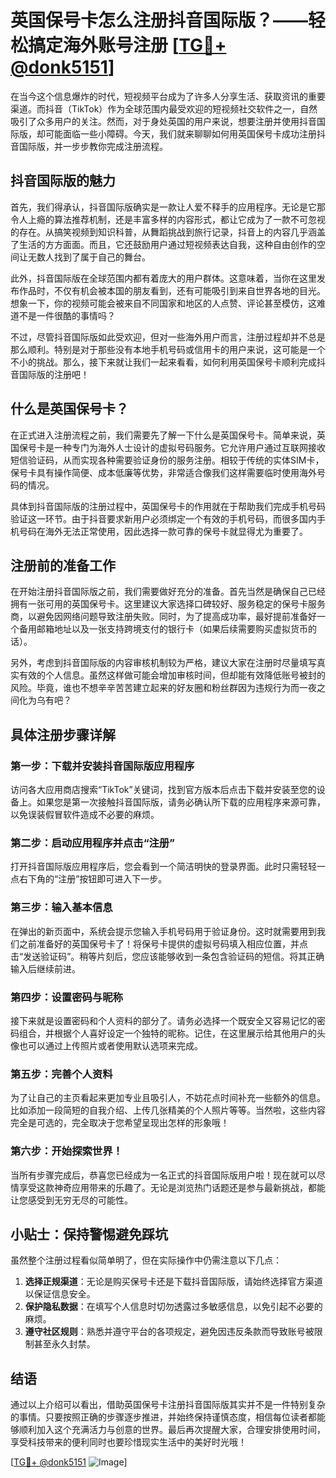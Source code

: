 # 英国保号卡怎么注册抖音国际版？——轻松搞定海外账号注册 [[TG💪+ @donk5151](https://t.me/s/donk5151)]

在当今这个信息爆炸的时代，短视频平台成为了许多人分享生活、获取资讯的重要渠道。而抖音（TikTok）作为全球范围内最受欢迎的短视频社交软件之一，自然吸引了众多用户的关注。然而，对于身处英国的用户来说，想要注册并使用抖音国际版，却可能面临一些小障碍。今天，我们就来聊聊如何用英国保号卡成功注册抖音国际版，并一步步教你完成注册流程。

## 抖音国际版的魅力

首先，我们得承认，抖音国际版确实是一款让人爱不释手的应用程序。无论是它那令人上瘾的算法推荐机制，还是丰富多样的内容形式，都让它成为了一款不可忽视的存在。从搞笑视频到知识科普，从舞蹈挑战到旅行记录，抖音上的内容几乎涵盖了生活的方方面面。而且，它还鼓励用户通过短视频表达自我，这种自由创作的空间让无数人找到了属于自己的舞台。

此外，抖音国际版在全球范围内都有着庞大的用户群体。这意味着，当你在这里发布作品时，不仅有机会被本国的朋友看到，还有可能吸引到来自世界各地的目光。想象一下，你的视频可能会被来自不同国家和地区的人点赞、评论甚至模仿，这难道不是一件很酷的事情吗？

不过，尽管抖音国际版如此受欢迎，但对一些海外用户而言，注册过程却并不总是那么顺利。特别是对于那些没有本地手机号码或信用卡的用户来说，这可能是一个不小的挑战。那么，接下来就让我们一起来看看，如何利用英国保号卡顺利完成抖音国际版的注册吧！

## 什么是英国保号卡？

在正式进入注册流程之前，我们需要先了解一下什么是英国保号卡。简单来说，英国保号卡是一种专门为海外人士设计的虚拟号码服务。它允许用户通过互联网接收短信验证码，从而实现各种需要验证身份的服务注册。相较于传统的实体SIM卡，保号卡具有操作简便、成本低廉等优势，非常适合像我们这样需要临时使用海外号码的情况。

具体到抖音国际版的注册过程中，英国保号卡的作用就在于帮助我们完成手机号码验证这一环节。由于抖音要求新用户必须绑定一个有效的手机号码，而很多国内手机号码在海外无法正常使用，因此选择一款可靠的保号卡就显得尤为重要了。

## 注册前的准备工作

在开始注册抖音国际版之前，我们需要做好充分的准备。首先当然是确保自己已经拥有一张可用的英国保号卡。这里建议大家选择口碑较好、服务稳定的保号卡服务商，以避免因网络问题导致注册失败。同时，为了提高成功率，最好提前准备好一个备用邮箱地址以及一张支持跨境支付的银行卡（如果后续需要购买虚拟货币的话）。

另外，考虑到抖音国际版的内容审核机制较为严格，建议大家在注册时尽量填写真实有效的个人信息。虽然这样做可能会增加审核时间，但却能有效降低账号被封的风险。毕竟，谁也不想辛辛苦苦建立起来的好友圈和粉丝群因为违规行为而一夜之间化为乌有吧？

## 具体注册步骤详解

### 第一步：下载并安装抖音国际版应用程序

访问各大应用商店搜索“TikTok”关键词，找到官方版本后点击下载并安装至您的设备上。如果您是第一次接触抖音国际版，请务必确认所下载的应用程序来源可靠，以免误装假冒软件造成不必要的麻烦。

### 第二步：启动应用程序并点击“注册”

打开抖音国际版应用程序后，您会看到一个简洁明快的登录界面。此时只需轻轻一点右下角的“注册”按钮即可进入下一步。

### 第三步：输入基本信息

在弹出的新页面中，系统会提示您输入手机号码用于验证身份。这时就需要用到我们之前准备好的英国保号卡了！将保号卡提供的虚拟号码填入相应位置，并点击“发送验证码”。稍等片刻后，您应该能够收到一条包含验证码的短信。将其正确输入后继续前进。

### 第四步：设置密码与昵称

接下来就是设置密码和个人资料的部分了。请务必选择一个既安全又容易记忆的密码组合，并根据个人喜好设定一个独特的昵称。记住，在这里展示给其他用户的头像也可以通过上传照片或者使用默认选项来完成。

### 第五步：完善个人资料

为了让自己的主页看起来更加专业且吸引人，不妨花点时间补充一些额外的信息。比如添加一段简短的自我介绍、上传几张精美的个人照片等等。当然啦，这些内容完全是可选的，完全取决于您希望呈现出怎样的形象哦！

### 第六步：开始探索世界！

当所有步骤完成后，恭喜您已经成为一名正式的抖音国际版用户啦！现在就可以尽情享受这款神奇应用带来的乐趣了。无论是浏览热门话题还是参与最新挑战，都能让您感受到无穷无尽的可能性。

## 小贴士：保持警惕避免踩坑

虽然整个注册过程看似简单明了，但在实际操作中仍需注意以下几点：

1. **选择正规渠道**：无论是购买保号卡还是下载抖音国际版，请始终选择官方渠道以保证信息安全。
2. **保护隐私数据**：在填写个人信息时切勿透露过多敏感信息，以免引起不必要的麻烦。
3. **遵守社区规则**：熟悉并遵守平台的各项规定，避免因违反条款而导致账号被限制甚至永久封禁。

## 结语

通过以上介绍可以看出，借助英国保号卡注册抖音国际版其实并不是一件特别复杂的事情。只要按照正确的步骤逐步推进，并始终保持谨慎态度，相信每位读者都能够顺利加入这个充满活力与创意的世界。最后再次提醒大家，合理安排使用时间，享受科技带来的便利同时也要珍惜现实生活中的美好时光哦！

[[TG💪+ @donk5151](https://t.me/s/donk5151) ![Image](https://i.postimg.cc/rwNCRYN7/Snipaste-2025-04-30-17-27-05.png)]